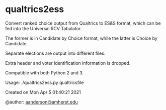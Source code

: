 # qualtrics2ess

Convert ranked choice output from Qualtrics to ES&S format, 
which can be fed into the Universal RCV Tabulator.

The former is in Candidate by Choice format, while the latter is Choice by Candidate.

Separate elections are output into different files.

Extra header and voter identification information is dropped.

Compatible with both Python 2 and 3.

Usage: ./qualtrics2ess.py qualtricsfile

Created on Mon Apr  5 01:40:21 2021

@author: aanderson@amherst.edu
